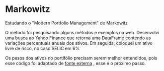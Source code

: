 # Markowitz
Estudando o "Modern Portfolio Management" de Markowitz

O método foi pesquisando alguns métodos e exemplos na web. 
Desenvolvi uma busca ao Yahoo Finance que retorna uma DataFrame contendo as variações percentuais anuais dos ativos.
Em seguida, coloquei um ativo livre de risco, no caso SELIC em 6%

Os pesos dos ativos no portifólio precisam serem melhor entendidos, pois esse código foi adaptado de <a href="https://medium.com/python-data/effient-frontier-in-python-34b0c3043314">fonte externa</a> , esse é o próximo passo.

